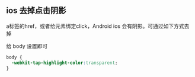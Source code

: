 
## ios 去掉点击阴影

a标签的href，或者给元素绑定click，Android ios 会有阴影。可通过如下方式去掉

给 body 设置即可

```css
body {
  -webkit-tap-highlight-color:transparent;
}
```
